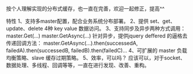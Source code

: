 ﻿按个人理解实现的分布式缓存，也一直在完善，欢迎一起修正，提高^^

特性
     1、支持多master配置，配合业务系统分布部署。
     2、提供 set、get、update、delete 4种 key value 数据访问。
     3、支持同步及异步两种方式调用：
             master.Get(...)
             master.GetAsync(...)
        针对异步，提供jquery deffered 的逼格去传递回调方法： 
             master.GetAsync(...).then(successedA, failedA).then(successedB, failedB).then(failedC)...
     4、可扩展的 master 负载均衡策略、slave 缓存过期策略。
     5、效率，可以吗？ 应该可以，对于socket、数据处理、多线程、回调等等，一直在进行发现、改善、重构。